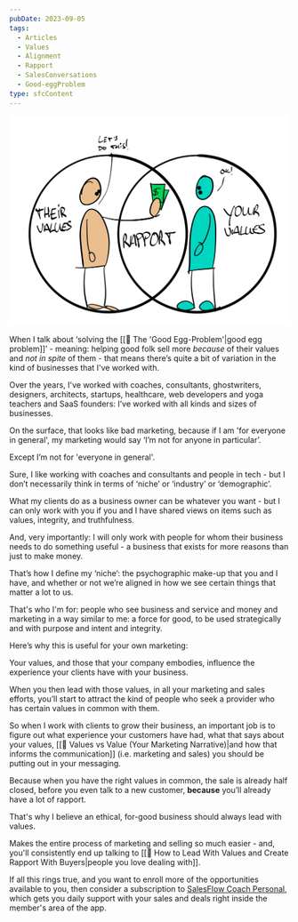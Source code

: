```yaml
---
pubDate: 2023-09-05
tags:
  - Articles
  - Values
  - Alignment
  - Rapport
  - SalesConversations
  - Good-eggProblem
type: sfcContent
---
```


![](Media/SalesFlowCoach.app_Lead-with-values_MartinStellar.jpg)

When I talk about ‘solving the [[📄 The 'Good Egg-Problem'|good egg problem]]’ - meaning: helping good folk sell more *because* of their values and *not in spite* of them - that means there’s quite a bit of variation in the kind of businesses that I've worked with.

Over the years, I've worked with coaches, consultants, ghostwriters, designers, architects, startups, healthcare, web developers and yoga teachers and SaaS founders: I’ve worked with all kinds and sizes of businesses.

On the surface, that looks like bad marketing, because if I am 'for everyone in general', my marketing would say ‘I’m not for anyone in particular’.

Except I’m not for 'everyone in general'.

Sure, I like working with coaches and consultants and people in tech - but I don’t necessarily think in terms of ‘niche’ or ‘industry’ or ‘demographic’.

What my clients do as a business owner can be whatever you want - but I can only work with you if you and I have shared views on items such as values, integrity, and truthfulness.

And, very importantly: I will only work with people for whom their business needs to do something useful - a business that exists for more reasons than just to make money.

That’s how I define my ‘niche’: the psychographic make-up that you and I have, and whether or not we’re aligned in how we see certain things that matter a lot to us.

That's who I'm for: people who see business and service and money and marketing in a way similar to me: a force for good, to be used strategically and with purpose and intent and integrity.

Here’s why this is useful for your own marketing:

Your values, and those that your company embodies, influence the experience your clients have with your business.

When you then lead with those values, in all your marketing and sales efforts, you’ll start to attract the kind of people who seek a provider who has certain values in common with them.

So when I work with clients to grow their business, an important job is to figure out what experience your customers have had, what that says about your values, [[📄 Values vs Value (Your Marketing Narrative)|and how that informs the communication]] (i.e. marketing and sales) you should be putting out in your messaging.

Because when you have the right values in common, the sale is already half closed, before you even talk to a new customer, **because** you’ll already have a lot of rapport.

That's why I believe an ethical, for-good business should always lead with values.

Makes the entire process of marketing and selling so much easier - and, you'll consistently end up talking to [[📄 How to Lead With Values and Create Rapport With Buyers|people you love dealing with]].

If all this rings true, and you want to enroll more of the opportunities available to you, then consider a subscription to [SalesFlow Coach Personal](https://personal.salesflowcoach.app/), which gets you daily support with your sales and deals right inside the member's area of the app.
